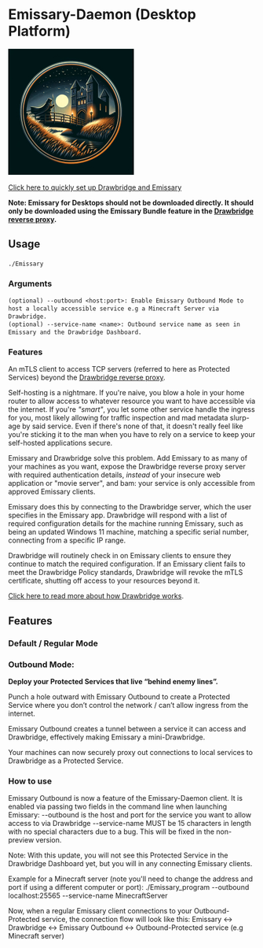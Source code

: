 # Emissary-Daemon (Desktop Platform)
![Emissary Logo](./emissary_logo.jpg)

[Click here to quickly set up Drawbridge and Emissary](https://github.com/dhens/Drawbridge/wiki/Quick-Start-Up-Guide-%E2%80%90-Get-Drawbridge-and-Emissary-protecting-your-applications-%E2%80%90-v0.1.0%E2%80%90alpha)

**Note: Emissary for Desktops should not be downloaded directly. It should only be downloaded using the Emissary Bundle feature in the [Drawbridge reverse proxy](https://github.com/dhens/Drawbridge).**

## Usage
`./Emissary`

### Arguments
```
(optional) --outbound <host:port>: Enable Emissary Outbound Mode to host a locally accessible service e.g a Minecraft Server via Drawbridge.
(optional) --service-name <name>: Outbound service name as seen in Emissary and the Drawbridge Dashboard.
```

### Features
An mTLS client to access TCP servers (referred to here as Protected Services) beyond the [Drawbridge reverse proxy](https://github.com/dhens/Drawbridge). 

Self-hosting is a nightmare. If you're naive, you blow a hole in your home router to allow access to whatever resource you want to have accessible via the internet. If you're *"smart"*, you let some other service handle the ingress for you, most likely allowing for traffic inspection and mad metadata slurp-age by said service. Even if there's none of that, it doesn't really feel like you're sticking it to the man when you have to rely on a service to keep your self-hosted applications secure.

Emissary and Drawbridge solve this problem. Add Emissary to as many of your machines as you want, expose the Drawbridge reverse proxy server with required authentication details, _instead_ of your insecure web application or "movie server", and bam: your service is only accessible from approved Emissary clients.

Emissary does this by connecting to the Drawbridge server, which the user specifies in the Emissary app. Drawbridge will respond with a list of required configuration details for the machine running Emissary, such as being an updated Windows 11 machine, matching a specific serial number, connecting from a specific IP range. 

Drawbridge will routinely check in on Emissary clients to ensure they continue to match the required configuration. If an Emissary client fails to meet the Drawbridge Policy standards, Drawbridge will revoke the mTLS certificate, shutting off access to your resources beyond it. 

[Click here to read more about how Drawbridge works](https://github.com/dhens/Drawbridge).

## Features

### Default / Regular Mode


### Outbound Mode: 
**Deploy your Protected Services that live “behind enemy lines”.**

Punch a hole outward with Emissary Outbound to create a Protected Service where you don’t control the network / can’t allow ingress from the internet.

Emissary Outbound creates a tunnel between a service it can access and Drawbridge, effectively making Emissary a mini-Drawbridge.

Your machines can now securely proxy out connections to local services to Drawbridge as a Protected Service.

### How to use

Emissary Outbound is now a feature of the Emissary-Daemon client. It is enabled via passing two fields in the command line when launching Emissary:
--outbound is the host and port for the service you want to allow access to via Drawbridge
--service-name MUST be 15 characters in length with no special characters due to a bug. This will be fixed in the non-preview version.

Note: With this update, you will not see this Protected Service in the Drawbridge Dashboard yet, but you will in any connecting Emissary clients.

Example for a Minecraft server (note you'll need to change the address and port if using a different computer or port):
./Emissary_program --outbound localhost:25565 --service-name MinecraftServer

Now, when a regular Emissary client connections to your Outbound-Protected service, the connection flow will look like this:
Emissary <-> Drawbridge <-> Emissary Outbound <-> Outbound-Protected service (e.g Minecraft server)


